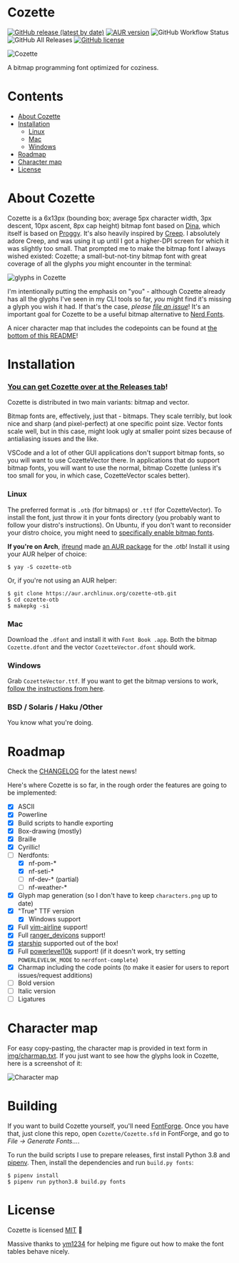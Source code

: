 # Cozette

[![GitHub release (latest by date)](https://img.shields.io/github/v/release/slavfox/Cozette?logo=github&style=flat-square)](https://github.com/slavfox/Cozette/releases/latest)
[![AUR version](https://img.shields.io/aur/version/cozette-otb?color=%231793d1&label=AUR&logo=arch-linux&logoColor=%23fff&style=flat-square)](https://aur.archlinux.org/packages/cozette-otb/)
![GitHub Workflow Status](https://img.shields.io/github/workflow/status/slavfox/Cozette/Build%20fonts?logo=github&style=flat-square)
![GitHub All Releases](https://img.shields.io/github/downloads/slavfox/Cozette/total?style=flat-square)
[![GitHub license](https://img.shields.io/github/license/slavfox/Cozette?style=flat-square)](https://github.com/slavfox/Cozette/blob/master/LICENSE)

![Cozette](./img/sample.png)

A bitmap programming font optimized for coziness.

# Contents

- [About Cozette](#about-cozette)
- [Installation](#installation)
  - [Linux](#linux)
  - [Mac](#mac)
  - [Windows](#windows)
- [Roadmap](#roadmap)
- [Character map](#character-map)
- [License](#license)

# About Cozette

Cozette is a 6x13px (bounding box; average 5px character width, 3px 
descent, 10px ascent, 8px cap height) bitmap font based on [Dina], which 
itself is based on [Proggy].
It's also heavily inspired by [Creep]. I absolutely adore Creep, and was
using it up until I got a higher-DPI screen for which it was slightly too
small. That prompted me to make the bitmap font I always wished existed: 
Cozette; a small-but-not-tiny bitmap font with great coverage of all the 
glyphs *you* might encounter in the terminal:

![glyphs in Cozette](./img/characters.png)

I'm intentionally putting the emphasis on "you" - although Cozette already
has all the glyphs I've seen in my CLI tools so far, *you* might find it's
missing a glyph you wish it had. If that's the case, *please [file an issue]*!
It's an important goal for Cozette to be a useful bitmap alternative to
[Nerd Fonts].

A nicer character map that includes the codepoints can be found at 
[the bottom of this README]!

# Installation

### [You can get Cozette over at the Releases tab]!

Cozette is distributed in two main variants: bitmap and vector.

Bitmap fonts are, effectively, just that - bitmaps. They scale terribly, but
look nice and sharp (and pixel-perfect) at one specific point
size. Vector fonts scale well, but in this case, might look ugly at
smaller point sizes because of antialiasing issues and the like.

VSCode and a lot of other GUI applications don't support bitmap fonts, so you 
will want to use CozetteVector there. In applications that do support bitmap
fonts, you will want to use the normal, bitmap Cozette (unless it's too
small for you, in which case, CozetteVector scales better).  

### Linux
The preferred format is `.otb` (for bitmaps) or `.ttf` 
(for CozetteVector). To install the font, just throw it in your fonts directory
(you probably want to follow your distro's instructions). On Ubuntu, if you 
don't want to reconsider your distro choice, you might need to
[specifically enable bitmap fonts].

**If you're on Arch**, [ifreund] made [an AUR package] for the .otb! Install it
using your AUR helper of choice:
```
$ yay -S cozette-otb
```
Or, if you're not using an AUR helper:
```
$ git clone https://aur.archlinux.org/cozette-otb.git
$ cd cozette-otb
$ makepkg -si
```

### Mac
Download the `.dfont` and install it with `Font Book .app`.  Both the bitmap
`Cozette.dfont` and the vector `CozetteVector.dfont` should work.

### Windows
Grab `CozetteVector.ttf`. If you want to get the bitmap versions to work, 
[follow the instructions from here].

### BSD / Solaris / Haku /Other

You know what you're doing.

# Roadmap

Check the [CHANGELOG] for the latest news!

Here's where Cozette is so far, in the rough order the features are going to be
implemented:

- [x] ASCII
- [x] Powerline
- [x] Build scripts to handle exporting
- [x] Box-drawing (mostly)
- [x] Braille
- [x] Cyrillic!
- [ ] Nerdfonts:
  - [x] nf-pom-*
  - [x] nf-seti-*
  - [ ] nf-dev-* (partial)
  - [ ] nf-weather-*
- [x] Glyph map generation (so I don't have to keep `characters.png` up to
  date)
- [x] "True" TTF version
  - [x] Windows support
- [x] Full [vim-airline] support!
- [x] Full [ranger_devicons] support!
- [x] [starship] supported out of the box!
- [x] Full [powerlevel10k] support! (if it doesn't work, try setting
 `POWERLEVEL9K_MODE` to `nerdfont-complete`)
- [x] Charmap including the code points (to make it easier for users to
      report issues/request additions)
- [ ] Bold version
- [ ] Italic version
- [ ] Ligatures

# Character map

For easy copy-pasting, the character map is provided in text form in 
[img/charmap.txt](./img/charmap.txt). If you just want to see how the glyphs
look in Cozette, here is a screenshot of it:

![Character map](./img/charmap.png)

# Building

If you want to build Cozette yourself, you'll need [FontForge]. Once you
have that, just clone this repo, open `Cozette/Cozette.sfd` in FontForge,
and go to *File → Generate Fonts...*.

To run the build scripts I use to prepare releases, first install Python 3.8
and [pipenv]. Then, install the dependencies and run `build.py fonts`:

```console
$ pipenv install
$ pipenv run python3.8 build.py fonts
```

# License

Cozette is licensed [MIT] 💜

Massive thanks to [ym1234] for helping me figure out how to make the font tables behave nicely.


[Dina]: https://www.dcmembers.com/jibsen/download/61/
[Proggy]: https://github.com/bluescan/proggyfonts
[Creep]: https://github.com/romeovs/creep
[great coverage of all the glyphs I might encounter in the terminal]:
    #character-map
[file an issue]: https://github.com/slavfox/Cozette/issues/new
[Nerd Fonts]: https://www.nerdfonts.com/
[the bottom of this README]: #character-map
[You can get Cozette over at the Releases tab]:
    https://github.com/slavfox/Cozette/releases
[ifreund]: https://github.com/ifreund
[an AUR package]: https://aur.archlinux.org/packages/cozette-otb/
[specifically enable bitmap fonts]:
    https://bugs.launchpad.net/ubuntu/+source/fontconfig/+bug/1560114
[follow the instructions from here]: 
    https://wiki.archlinux.org/index.php/installation_guide
[CHANGELOG]: ./CHANGELOG.md
[vim-airline]: https://github.com/vim-airline/vim-airline/
[ranger_devicons]: https://github.com/alexanderjeurissen/ranger_devicons
[starship]: https://starship.rs/
[fontforge]: https://fontforge.org/en-US/
[powerlevel10k]: https://github.com/romkatv/powerlevel10k/
[pipenv]: https://github.com/pypa/pipenv
[MIT]: ./LICENSE
[ym1234]: https://github.com/ym1234
